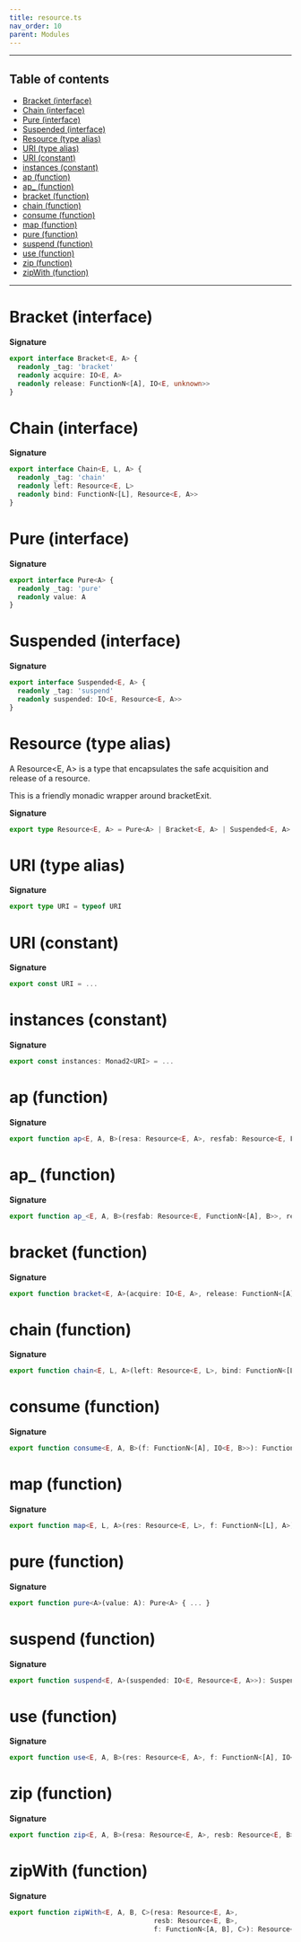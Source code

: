 ```yaml
---
title: resource.ts
nav_order: 10
parent: Modules
---
```


---

<h2 class="text-delta">Table of contents</h2>

- [Bracket (interface)](#bracket-interface)
- [Chain (interface)](#chain-interface)
- [Pure (interface)](#pure-interface)
- [Suspended (interface)](#suspended-interface)
- [Resource (type alias)](#resource-type-alias)
- [URI (type alias)](#uri-type-alias)
- [URI (constant)](#uri-constant)
- [instances (constant)](#instances-constant)
- [ap (function)](#ap-function)
- [ap\_ (function)](#ap_-function)
- [bracket (function)](#bracket-function)
- [chain (function)](#chain-function)
- [consume (function)](#consume-function)
- [map (function)](#map-function)
- [pure (function)](#pure-function)
- [suspend (function)](#suspend-function)
- [use (function)](#use-function)
- [zip (function)](#zip-function)
- [zipWith (function)](#zipwith-function)

---

# Bracket (interface)

**Signature**

```ts
export interface Bracket<E, A> {
  readonly _tag: 'bracket'
  readonly acquire: IO<E, A>
  readonly release: FunctionN<[A], IO<E, unknown>>
}
```

# Chain (interface)

**Signature**

```ts
export interface Chain<E, L, A> {
  readonly _tag: 'chain'
  readonly left: Resource<E, L>
  readonly bind: FunctionN<[L], Resource<E, A>>
}
```

# Pure (interface)

**Signature**

```ts
export interface Pure<A> {
  readonly _tag: 'pure'
  readonly value: A
}
```

# Suspended (interface)

**Signature**

```ts
export interface Suspended<E, A> {
  readonly _tag: 'suspend'
  readonly suspended: IO<E, Resource<E, A>>
}
```

# Resource (type alias)

A Resource<E, A> is a type that encapsulates the safe acquisition and release of a resource.

This is a friendly monadic wrapper around bracketExit.

**Signature**

```ts
export type Resource<E, A> = Pure<A> | Bracket<E, A> | Suspended<E, A> | Chain<E, any, A>
```

# URI (type alias)

**Signature**

```ts
export type URI = typeof URI
```

# URI (constant)

**Signature**

```ts
export const URI = ...
```

# instances (constant)

**Signature**

```ts
export const instances: Monad2<URI> = ...
```

# ap (function)

**Signature**

```ts
export function ap<E, A, B>(resa: Resource<E, A>, resfab: Resource<E, FunctionN<[A], B>>): Resource<E, B> { ... }
```

# ap\_ (function)

**Signature**

```ts
export function ap_<E, A, B>(resfab: Resource<E, FunctionN<[A], B>>, resa: Resource<E, A>): Resource<E, B> { ... }
```

# bracket (function)

**Signature**

```ts
export function bracket<E, A>(acquire: IO<E, A>, release: FunctionN<[A], IO<E, unknown>>): Bracket<E, A> { ... }
```

# chain (function)

**Signature**

```ts
export function chain<E, L, A>(left: Resource<E, L>, bind: FunctionN<[L], Resource<E, A>>): Chain<E, L, A> { ... }
```

# consume (function)

**Signature**

```ts
export function consume<E, A, B>(f: FunctionN<[A], IO<E, B>>): FunctionN<[Resource<E, A>], IO<E, B>> { ... }
```

# map (function)

**Signature**

```ts
export function map<E, L, A>(res: Resource<E, L>, f: FunctionN<[L], A>): Resource<E, A> { ... }
```

# pure (function)

**Signature**

```ts
export function pure<A>(value: A): Pure<A> { ... }
```

# suspend (function)

**Signature**

```ts
export function suspend<E, A>(suspended: IO<E, Resource<E, A>>): Suspended<E, A> { ... }
```

# use (function)

**Signature**

```ts
export function use<E, A, B>(res: Resource<E, A>, f: FunctionN<[A], IO<E, B>>): IO<E, B> { ... }
```

# zip (function)

**Signature**

```ts
export function zip<E, A, B>(resa: Resource<E, A>, resb: Resource<E, B>): Resource<E, readonly [A, B]> { ... }
```

# zipWith (function)

**Signature**

```ts
export function zipWith<E, A, B, C>(resa: Resource<E, A>,
                                    resb: Resource<E, B>,
                                    f: FunctionN<[A, B], C>): Resource<E, C> { ... }
```
